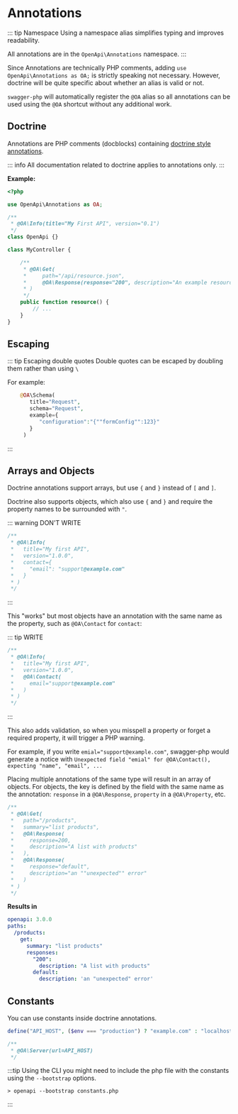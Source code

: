 # Annotations

::: tip Namespace
Using a namespace alias simplifies typing and improves readability.

All annotations are in the `OpenApi\Annotations` namespace.
:::

Since Annotations are technically PHP comments, adding `use OpenApi\Annotations as OA;` is strictly speaking not necessary.
However, doctrine will be quite specific about whether an alias is valid or not.

`swagger-php` will automatically register the `@OA` alias so all annotations can be used using the `@OA` shortcut without
any additional work.

## Doctrine
Annotations are PHP comments (docblocks) containing [doctrine style annotations](https://www.doctrine-project.org/projects/annotations.html).

::: info
All documentation related to doctrine applies to annotations only.
:::

**Example:**
```php
<?php

use OpenApi\Annotations as OA;

/**
 * @OA\Info(title="My First API", version="0.1")
 */
class OpenApi {}

class MyController {

    /**
     * @OA\Get(
     *     path="/api/resource.json",
     *     @OA\Response(response="200", description="An example resource")
     * )
     */
    public function resource() {
        // ...
    }
}
```

## Escaping

::: tip Escaping double quotes
Double quotes can be escaped by doubling them rather than using ```\```

For example:
```php
    @OA\Schema(
       title="Request",
       schema="Request",
       example={
          "configuration":"{""formConfig"":123}"
       }
     )
```
:::


## Arrays and Objects

Doctrine annotations support arrays, but use `{` and `}` instead of `[` and `]`.

Doctrine also supports objects, which also use `{` and `}` and require the property names to be surrounded with `"`.

::: warning DON'T WRITE
```php
/**
 * @OA\Info(
 *   title="My first API",
 *   version="1.0.0",
 *   contact={
 *     "email": "support@example.com"
 *   }
 * )
 */
```
:::

This "works" but most objects have an annotation with the same name as the property, such as `@OA\Contact` for `contact`:

::: tip WRITE
```php
/**
 * @OA\Info(
 *   title="My first API",
 *   version="1.0.0",
 *   @OA\Contact(
 *     email="support@example.com"
 *   )
 * )
 */
```
:::

This also adds validation, so when you misspell a property or forget a required property, it will trigger a PHP warning.

For example, if you write `emial="support@example.com"`, swagger-php would generate a notice with `Unexpected field "emial" for @OA\Contact(), expecting "name", "email", ...`

Placing multiple annotations of the same type will result in an array of objects.
For objects, the key is defined by the field with the same name as the annotation: `response` in a `@OA\Response`, `property` in a `@OA\Property`, etc.

```php
/**
 * @OA\Get(
 *   path="/products",
 *   summary="list products",
 *   @OA\Response(
 *     response=200,
 *     description="A list with products"
 *   ),
 *   @OA\Response(
 *     response="default",
 *     description="an ""unexpected"" error"
 *   )
 * )
 */
```

**Results in**
```yaml
openapi: 3.0.0
paths:
  /products:
    get:
      summary: "list products"
      responses:
        "200":
          description: "A list with products"
        default:
          description: 'an "unexpected" error'
```

## Constants

You can use constants inside doctrine annotations.

```php
define("API_HOST", ($env === "production") ? "example.com" : "localhost");
```

```php
/**
 * @OA\Server(url=API_HOST)
 */
```

:::tip
Using the CLI you might need to include the php file with the constants using the `--bootstrap` options.

```shell
> openapi --bootstrap constants.php
```
:::
